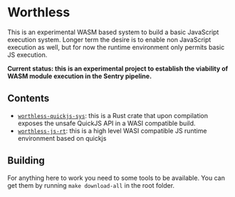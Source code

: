 # Worthless

This is an experimental WASM based system to build a basic JavaScript execution
system.  Longer term the desire is to enable non JavaScript execution as well, but
for now the runtime environment only permits basic JS execution.

**Current status: this is an experimental project to establish the viability of
WASM module execution in the Sentry pipeline.**

## Contents

* [`worthless-quickjs-sys`](crates/worthless-quickjs-sys): this is a Rust crate that upon
  compilation exposes the unsafe QuickJS API in a WASI compatible build.
* [`worthless-js-rt`](crates/worthless-js-rt): this is a high level WASI compatible JS
  runtime environment based on quickjs

## Building

For anything here to work you need to some tools to be available.  You can get them
by running `make download-all` in the root folder.
